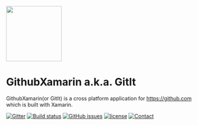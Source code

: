 <img src="https://cdn.rawgit.com/prajjwaldimri/GithubXamarin/master/GithubUWP/Assets/GitItLogoBl.svg" height="150" width="150"/>

# GithubXamarin a.k.a. GitIt 

GithubXamarin(or GitIt) is a cross platform application for https://github.com which is built with Xamarin.

[![Gitter](https://img.shields.io/gitter/room/nwjs/nw.js.svg?style=flat-square)](https://gitter.im/GithubUWP/Lobby)
[![Build status](https://ci.appveyor.com/api/projects/status/ud7on9hsorejkbys?svg=true)](https://ci.appveyor.com/project/prajjwaldimri/githubuwp)
[![GitHub issues](https://img.shields.io/github/issues/prajjwaldimri/GithubUWP.svg?maxAge=2592000?style=flat-square)](https://github.com/prajjwaldimri/GithubUWP/issues)
[![license](https://img.shields.io/badge/license-GNU%20GPL%20v3-blue.svg?maxAge=2592000?style=flat-square)](https://github.com/prajjwaldimri/GithubUWP/blob/master/LICENSE)
[![Contact](https://img.shields.io/badge/contact-@prajjwaldimri-642C90.svg?style=flat-square)](https://twitter.com/prajjwaldimri)
